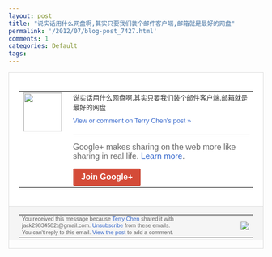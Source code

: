 ```yaml
---
layout: post
title: "说实话用什么网盘啊,其实只要我们装个邮件客户端,邮箱就是最好的网盘"
permalink: '/2012/07/blog-post_7427.html'
comments: 1
categories: Default
tags: 
---
```

<div style="border:solid 1px #dfdfdf;color:#686868;font:13px Arial"><div style="background-color:#fff;padding:20px;"><table cellpadding="0" cellspacing="0"><tr><td style="padding-right:15px;vertical-align:top"><a href="https://plus.google.com/_/notifications/emlink?emrecipient=110200756825219614165&amp;emid=CNCWkomFq7ECFQkJ3Aod10IAAA&amp;path=%2F108643996575278738906&amp;dt=1342883015988&amp;uob=8"><img height="75" src="https://lh3.googleusercontent.com/-KKRGTyJ5Bl0/AAAAAAAAAAI/AAAAAAAAEEY/jllxqER5dCk/s75-c-k-a/photo.jpg" style="border:solid 1px #cccccc;" width="75"/></a></td><td style="width:578px;color:#333;font:13px Arial;vertical-align:top;"><div style="padding-bottom:10px">说实话用什么网盘啊,其实只要我们装个邮件<wbr/>客户端,邮箱就是最好的网盘</div><a href="https://plus.google.com/_/notifications/emlink?emrecipient=110200756825219614165&amp;emid=CNCWkomFq7ECFQkJ3Aod10IAAA&amp;path=%2F108643996575278738906%2Fposts%2FDvFFuXuKX4Q%3Fgpinv%3DAMIXal9IIB5Rh2kX2-DIyXyGVGynXnJaTb7-4Du0w9mCtvj3UT1Sl2HYiz3RrZnQfDt2XGaTXkV020gDqroXUisJq0mTWukVSDc40UAq5xhDuYRGbRJbmwQ&amp;dt=1342883015988&amp;uob=8" style="color:#3366CC;text-decoration:none;">View or comment on Terry Chen's post »</a><div style="margin-top:20px;border-top:solid 1px #dfdfdf"><div style="padding:15px 0;color:#686868;font:16px Arial;">Google+ makes sharing on the web more like sharing in real life. <a href="http://www.google.com/+/learnmore/" style="color:#3366CC;text-decoration:none;">Learn more</a>.</div><a href="https://plus.google.com/_/notifications/emlink?emrecipient=110200756825219614165&amp;emid=CNCWkomFq7ECFQkJ3Aod10IAAA&amp;path=%2F%3Fgpinv%3DAMIXal9IIB5Rh2kX2-DIyXyGVGynXnJaTb7-4Du0w9mCtvj3UT1Sl2HYiz3RrZnQfDt2XGaTXkV020gDqroXUisJq0mTWukVSDc40UAq5xhDuYRGbRJbmwQ&amp;dt=1342883015988&amp;uob=8" style="display:inline-block;padding:7px 15px;background-color:#d44b38; color:#fff;font-size:16px; font-weight:bold;border-radius:2px;-webkit-border-radius:2px; -moz-border-radius:2px;border:solid 1px #c43b28; white-space:nowrap;text-decoration:none">Join Google+</a></div></td></tr></table></div><div style="border-top:solid 1px #dfdfdf;padding:0 20px; background-color:#f5f5f5"><table cellpadding="0" cellspacing="0" style="height:50px"><tbody><tr><td style="vertical-align:middle;width:100%; color:#636363;font:11px Arial; line-height:120%">You received this message because <a href="https://plus.google.com/_/notifications/emlink?emrecipient=110200756825219614165&amp;emid=CNCWkomFq7ECFQkJ3Aod10IAAA&amp;path=%2F108643996575278738906%3Fgpinv%3DAMIXal9IIB5Rh2kX2-DIyXyGVGynXnJaTb7-4Du0w9mCtvj3UT1Sl2HYiz3RrZnQfDt2XGaTXkV020gDqroXUisJq0mTWukVSDc40UAq5xhDuYRGbRJbmwQ&amp;dt=1342883015988&amp;uob=8" style="color:#3366CC;text-decoration:none;">Terry Chen</a> shared it with jack29834582t@gmail.com. <a href="https://plus.google.com/_/notifications/emlink?emrecipient=110200756825219614165&amp;emid=CNCWkomFq7ECFQkJ3Aod10IAAA&amp;path=%2F_%2Fnonplus%2Femailsettings%3Fgpinv%3DAMIXal9IIB5Rh2kX2-DIyXyGVGynXnJaTb7-4Du0w9mCtvj3UT1Sl2HYiz3RrZnQfDt2XGaTXkV020gDqroXUisJq0mTWukVSDc40UAq5xhDuYRGbRJbmwQ%26est%3DADH5u8WrNawU0mgeMUFt-M2pHJGuoStyXGTtBSevN9q1s_g-HXhCnNcraypoHQVwN0DrR1cNspIaVeKhSN6u8F9FDuiiYyME6NFEudEvn_3hhscwyL1iswSJuzoNdb0GozrchFEerdCycR3sDVklPl3SznLSwticpg&amp;dt=1342883015988&amp;uob=8" style="color:#3366CC;text-decoration:none;">Unsubscribe</a> from these emails.<br/>You can't reply to this email. <a href="https://plus.google.com/_/notifications/emlink?emrecipient=110200756825219614165&amp;emid=CNCWkomFq7ECFQkJ3Aod10IAAA&amp;path=%2F108643996575278738906%2Fposts%2FDvFFuXuKX4Q%3Fgpinv%3DAMIXal9IIB5Rh2kX2-DIyXyGVGynXnJaTb7-4Du0w9mCtvj3UT1Sl2HYiz3RrZnQfDt2XGaTXkV020gDqroXUisJq0mTWukVSDc40UAq5xhDuYRGbRJbmwQ&amp;dt=1342883015988&amp;uob=8" style="color:#3366CC;text-decoration:none;">View the post</a> to add a comment.<br/></td><td><img src="https://ssl.gstatic.com/s2/oz/images/notifications/logo/google-plus-6617a72bb36cc548861652780c9e6ff1.png"/></td></tr></tbody></table></div></div>